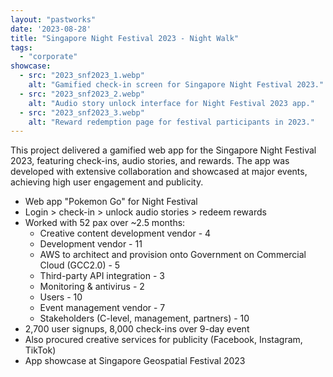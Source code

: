 ```yaml
---
layout: "pastworks"
date: '2023-08-28'
title: "Singapore Night Festival 2023 - Night Walk"
tags:
  - "corporate"
showcase:
  - src: "2023_snf2023_1.webp"
    alt: "Gamified check-in screen for Singapore Night Festival 2023."
  - src: "2023_snf2023_2.webp"
    alt: "Audio story unlock interface for Night Festival 2023 app."
  - src: "2023_snf2023_3.webp"
    alt: "Reward redemption page for festival participants in 2023."
---
```

This project delivered a gamified web app for the Singapore Night Festival 2023, featuring check-ins, audio stories, and rewards. The app was developed with extensive collaboration and showcased at major events, achieving high user engagement and publicity.

- Web app "Pokemon Go" for Night Festival
- Login > check-in > unlock audio stories > redeem rewards
- Worked with 52 pax over ~2.5 months:
  - Creative content development vendor - 4
  - Development vendor - 11
  - AWS to architect and provision onto Government on Commercial Cloud (GCC2.0) - 5
  - Third-party API integration - 3
  - Monitoring & antivirus - 2
  - Users - 10
  - Event management vendor - 7
  - Stakeholders (C-level, management, partners) - 10
- 2,700 user signups, 8,000 check-ins over 9-day event
- Also procured creative services for publicity (Facebook, Instagram, TikTok)
- App showcase at Singapore Geospatial Festival 2023
